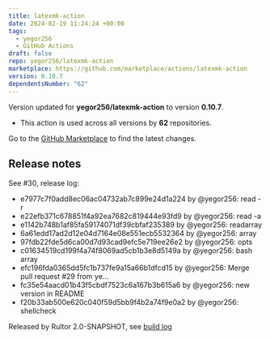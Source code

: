 ```yaml
---
title: latexmk-action
date: 2024-02-19 11:24:24 +00:00
tags:
  - yegor256
  - GitHub Actions
draft: false
repo: yegor256/latexmk-action
marketplace: https://github.com/marketplace/actions/latexmk-action
version: 0.10.7
dependentsNumber: "62"
---
```



Version updated for **yegor256/latexmk-action** to version **0.10.7**.
- This action is used across all versions by **62** repositories.

Go to the [GitHub Marketplace](https://github.com/marketplace/actions/latexmk-action) to find the latest changes.

## Release notes

See #30, release log:

 * e7977c7f0add8ec06ac04732ab7c899e24d1a224 by @yegor256: read -r
 * e22efb371c678851f4a92ea7682c819444e93fd9 by @yegor256: read -a
 * e1142b748b1af85fa59174071df39cbfaf235389 by @yegor256: readarray
 * 6a61edd17ad2d12e04d7164e08e551ecb5532364 by @yegor256: array
 * 97fdb22fde5d6ca00d7d93cad9efc5e719ee26e2 by @yegor256: opts
 * c01634519cd199f4a74f8069ad5cb1b3e8d5149a by @yegor256: bash array
 * efc196fda0365dd5fc1b737fe9a15a66b1dfcd15 by @yegor256: Merge pull request #29 from ye...
 * fc35e54aacd01b43f5cbdf7523c6a167b3b615a6 by @yegor256: new version in README
 * f20b33ab500e620c040f59d5bb9f4b2a74f9e0a2 by @yegor256: shellcheck

Released by Rultor 2.0-SNAPSHOT, see [build log](https://www.rultor.com/t/38827-1951935468)

